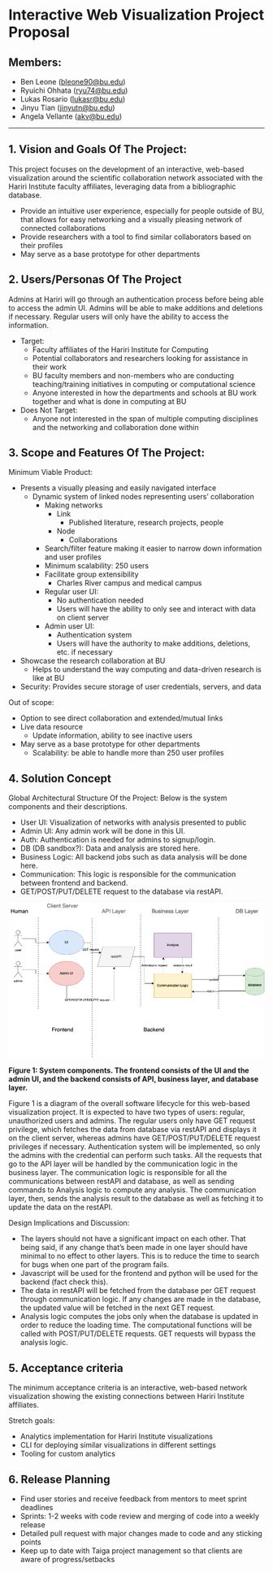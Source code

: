 # Interactive Web Visualization Project Proposal
## Members:
* Ben Leone (bleone90@bu.edu)
* Ryuichi Ohhata (ryu74@bu.edu)
* Lukas Rosario (lukasr@bu.edu)
* Jinyu Tian (jinyutn@bu.edu)
* Angela Vellante (akv@bu.edu)
** **

## 1. Vision and Goals Of The Project:
This project focuses on the development of an interactive, web-based visualization around the scientific collaboration network associated with the Hariri Institute faculty affiliates, leveraging data from a bibliographic database.
*	Provide an intuitive user experience, especially for people outside of BU, that allows for easy networking and a visually pleasing network of connected collaborations
*	Provide researchers with a tool to find similar collaborators based on their profiles
*	May serve as a base prototype for other departments

## 2. Users/Personas Of The Project
Admins at Hariri will go through an authentication process before being able to access the admin UI. Admins will be able to make additions and deletions if necessary. Regular users will only have the ability to access the information.
* Target:
   * Faculty affiliates of the Hariri Institute for Computing
   * Potential collaborators and researchers looking for assistance in their work
   * BU faculty members and non-members who are conducting teaching/training initiatives in computing or computational science 
   * Anyone interested in how the departments and schools at BU work together and what is done in computing at BU
* Does Not Target:
   * Anyone not interested in the span of multiple computing disciplines and the networking and collaboration done within

## 3. Scope and Features Of The Project:
Minimum Viable Product:
  * Presents a visually pleasing and easily navigated interface
    * Dynamic system of linked nodes representing users’ collaboration
      * Making networks
        * Link
          * Published literature, research projects, people
        * Node
          * Collaborations
      * Search/filter feature making it easier to narrow down information and user profiles
      * Minimum scalability: 250 users
      * Facilitate group extensibility
        * Charles River campus and medical campus
      * Regular user UI:
        * No authentication needed
        * Users will have the ability to only see and interact with data on client server
      * Admin user UI:
        * Authentication system
        * Users will have the authority to make additions, deletions, etc. if necessary
  * Showcase the research collaboration at BU
    * Helps to understand the way computing and data-driven research is like at BU
  * Security: Provides secure storage of user credentials, servers, and data
  
 Out of scope:
   * Option to see direct collaboration and extended/mutual links
   * Live data resource
     * Update information, ability to see inactive users
   * May serve as a base prototype for other departments
     * Scalability: be able to handle more than 250 user profiles



 
## 4. Solution Concept

Global Architectural Structure Of the Project:
Below is the system components and their descriptions.

* User UI: Visualization of networks with analysis presented to public
* Admin UI: Any admin work will be done in this UI.
* Auth: Authentication is needed for admins to signup/login.
* DB (DB sandbox?): Data and analysis are stored here. 
* Business Logic: All backend jobs such as data analysis will be done here. 
* Communication: This logic is responsible for the communication between frontend and backend.
* GET/POST/PUT/DELETE request to the database via restAPI.

![image alt text](system_design.png)

**Figure 1: System components. The frontend consists of the UI and the admin UI, and the backend consists of API, business layer, and database layer.**

Figure 1 is a diagram of the overall software lifecycle for this web-based visualization project. It is expected to have two types of users: regular, unauthorized users and admins. The regular users only have GET request privilege, which fetches the data from database via restAPI and displays it on the client server, whereas admins have GET/POST/PUT/DELETE request privileges if necessary. Authentication system will be implemented, so only the admins with the credential can perform such tasks. All the requests that go to the API layer will be handled by the communication logic in the business layer. The communication logic is responsible for all the communications between restAPI and database, as well as sending commands to Analysis logic to compute any analysis. The communication layer, then, sends the analysis result to the database as well as fetching it to update the data on the restAPI. 

Design Implications and Discussion:
* The layers should not have a significant impact on each other. That being said, if any change that’s been made in one layer should have minimal to no effect to other layers. This is to reduce the time to search for bugs when one part of the program fails. 
* Javascript will be used for the frontend and python will be used for the backend (fact check this).
* The data in restAPI will be fetched from the database per GET request through communication logic. If any changes are made in the database, the updated value will be fetched in the next GET request. 
* Analysis logic computes the jobs only when the database is updated in order to reduce the loading time. The computational functions will be called with POST/PUT/DELETE requests. GET requests will bypass the analysis logic. 

## 5. Acceptance criteria
The minimum acceptance criteria is an interactive, web-based network visualization showing the existing connections between Hariri Institute affiliates.

Stretch goals:
* Analytics implementation for Hariri Institute visualizations
* CLI for deploying similar visualizations in different settings
* Tooling for custom analytics

## 6. Release Planning
* Find user stories and receive feedback from mentors to meet sprint deadlines
* Sprints: 1-2 weeks with code review and merging of code into a weekly release
* Detailed pull request with major changes made to code and any sticking points
* Keep up to date with Taiga project management so that clients are aware of progress/setbacks
